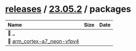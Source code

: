---
---

# [releases](/releases/) / [23.05.2](/releases/23.05.2/) / packages


| Name | Size | Date |
|:---|---:|---|
| 📁 [..](../) | | |
| 📁 [arm_cortex-a7_neon-vfpv4](arm_cortex-a7_neon-vfpv4) | | |

